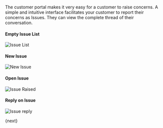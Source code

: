 The customer portal makes it very easy for a customer to raise concerns. A
simple and intuitive interface facilitates your customer to report their
concerns as Issues. They can view the complete thread of their
conversation.

#### Empty Issue List

<img class="screenshot" alt="Issue List" src="{{docs_base_url}}/assets/img/website/portal-ticket-list-empty.png)">

#### New Issue

<img class="screenshot" alt="New Issue " src="{{docs_base_url}}/assets/img/website/portal-new-ticket.png)">

#### Open Issue

<img class="screenshot" alt="Issue Raised" src="{{docs_base_url}}/assets/img/website/portal-ticket-1.gif)">

#### Reply on Issue

<img class="screenshot" alt="Issue reply" src="{{docs_base_url}}/assets/img/website/portal-ticket-reply.gif)">

{next}
